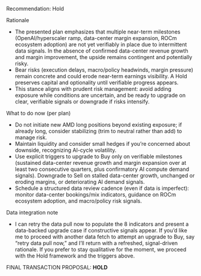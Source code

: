 Recommendation: Hold

Rationale
- The presented plan emphasizes that multiple near-term milestones (OpenAI/hyperscaler ramp, data-center margin expansion, ROCm ecosystem adoption) are not yet verifiably in place due to intermittent data signals. In the absence of confirmed data-center revenue growth and margin improvement, the upside remains contingent and potentially risky.
- Bear risks (execution delays, macro/policy headwinds, margin pressure) remain concrete and could erode near-term earnings visibility. A Hold preserves capital and optionality until verifiable progress appears.
- This stance aligns with prudent risk management: avoid adding exposure while conditions are uncertain, and be ready to upgrade on clear, verifiable signals or downgrade if risks intensify.

What to do now (per plan)
- Do not initiate new AMD long positions beyond existing exposure; if already long, consider stabilizing (trim to neutral rather than add) to manage risk.
- Maintain liquidity and consider small hedges if you’re concerned about downside, recognizing AI-cycle volatility.
- Use explicit triggers to upgrade to Buy only on verifiable milestones (sustained data-center revenue growth and margin expansion over at least two consecutive quarters, plus confirmatory AI compute demand signals). Downgrade to Sell on stalled data-center growth, unchanged or eroding margins, or deteriorating AI demand signals.
- Schedule a structured data review cadence (even if data is imperfect): monitor data-center bookings/mix indicators, guidance on ROCm ecosystem adoption, and macro/policy risk signals.

Data integration note
- I can retry the data pull now to populate the 8 indicators and present a data-backed upgrade case if constructive signals appear. If you’d like me to proceed with another data fetch to attempt an upgrade to Buy, say “retry data pull now,” and I’ll return with a refreshed, signal-driven rationale. If you prefer to stay qualitative for the moment, we proceed with the Hold framework and the triggers above.

FINAL TRANSACTION PROPOSAL: **HOLD**